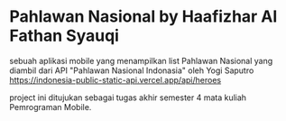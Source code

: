 # Pahlawan Nasional by Haafizhar Al Fathan Syauqi

sebuah aplikasi mobile yang menampilkan list Pahlawan Nasional yang diambil dari API "Pahlawan Nasional Indonasia" oleh Yogi Saputro https://indonesia-public-static-api.vercel.app/api/heroes

project ini ditujukan sebagai tugas akhir semester 4 mata kuliah Pemrograman Mobile.
